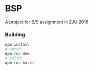 # BSP
A project for B/S assignment in ZJU 2016

### Building

``` bash
npm install
# watch:
npm run dev
# build:
npm run build
```
